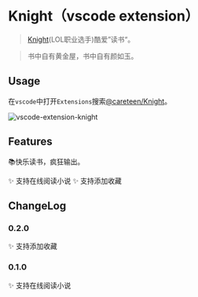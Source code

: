 # Knight（vscode extension）

> [Knight](https://baike.baidu.com/item/%E5%8D%93%E5%AE%9A/51002949)(LOL职业选手)酷爱”读书“。

> 书中自有黄金屋，书中自有颜如玉。

## Usage

在`vscode`中打开`Extensions`搜索[@careteen/Knight](https://marketplace.visualstudio.com/items?itemName=careteen.knight)。

![vscode-extension-knight](./assets/vscode-extension-knight.gif)


## Features

📚快乐读书，疯狂输出。

✨ 支持在线阅读小说
✨ 支持添加收藏

## ChangeLog

### 0.2.0

✨ 支持添加收藏
### 0.1.0

✨ 支持在线阅读小说
